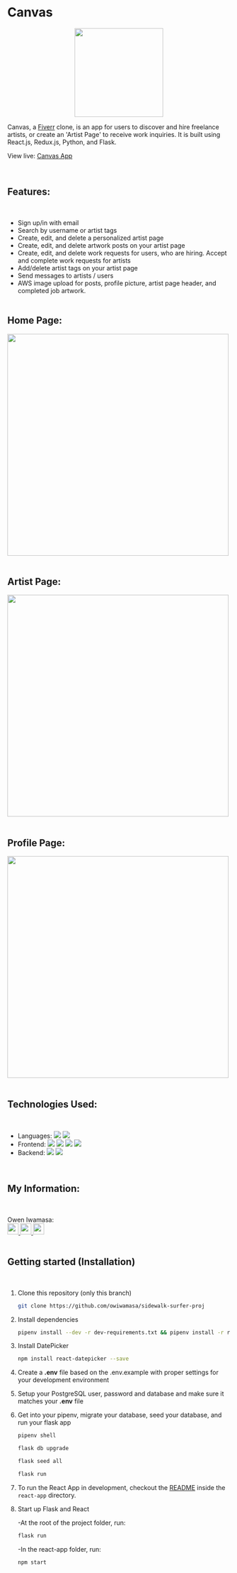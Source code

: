 # Canvas

<p align='center'>
  <img src='https://i.imgur.com/0Szj0Wh.png' width='200px' >
</p>

Canvas, a <a href='https://fiverr.com'>Fiverr</a> clone, is an app for users to discover and hire freelance artists, or create an 'Artist Page' to receive work inquiries. It is built using React.js, Redux.js, Python, and Flask.

View live: <a href='https://canvas-proj.herokuapp.com/'>Canvas App</a>

<br />

## Features:

<br />

- Sign up/in with email
- Search by username or artist tags
- Create, edit, and delete a personalized artist page
- Create, edit, and delete artwork posts on your artist page
- Create, edit, and delete work requests for users, who are hiring. Accept and complete work requests for artists
- Add/delete artist tags on your artist page
- Send messages to artists / users
- AWS image upload for posts, profile picture, artist page header, and completed job artwork.
  <br />
  <br />

## Home Page:

<img src='https://i.imgur.com/vnTnK8Z.jpeg' width='500px' />
<br />
<br />

## Artist Page:

<img src='https://i.imgur.com/m5y6t6I.jpeg' width='500px' />
<br />
<br />

## Profile Page:

<img src='https://i.imgur.com/0tDd9NI.png' width='500px' />
<br />
<br />

## Technologies Used:

<br />

- Languages:
  ![](https://img.shields.io/badge/-JavaSript-ffffff?style=flat-square&logo=javascript&logoColor=ff0000)
  ![](https://img.shields.io/badge/-Python-ffffff?style=flat-square&logo=python&logoColor=ff0000)
- Frontend:
  ![](https://img.shields.io/badge/-React-ffffff?style=flat-square&logo=react&logoColor=ff0000)
  ![](https://img.shields.io/badge/-Redux-ffffff?style=flat-square&logo=redux&logoColor=ff0000)
  ![](https://img.shields.io/badge/-CSS3-ffffff?style=flat-square&logo=css3&logoColor=ff0000)
  ![](https://img.shields.io/badge/-HTML5-ffffff?style=flat-square&logo=html5&logoColor=ff0000)
- Backend:
  ![](https://img.shields.io/badge/-Flask-ffffff?style=flat-square&logo=flask&logoColor=ff0000)
  ![](https://img.shields.io/badge/-SQLAlchemy-ffffff?style=flat-square&logo=sqlalchemy&logoColor=ff0000)

<br />

## My Information:

<br />

Owen Iwamasa:
<br />
<a href='owiwamasa@gmail.com'>
<img src="https://i.imgur.com/jLLwTjh.png" width="25" height="25">
</a>
<a href='https://www.linkedin.com/in/owen-iwamasa-6ab3a9166/'>
<img src="https://logodix.com/logo/91031.png" width="25" height="25">
</a>
<a href='https://github.com/owiwamasa'>
<img src="https://icones.pro/wp-content/uploads/2021/06/icone-github-grise.png" width="25" height="25">
</a>
<br />
<br />

## Getting started (Installation)

<br />

1. Clone this repository (only this branch)

   ```bash
   git clone https://github.com/owiwamasa/sidewalk-surfer-proj
   ```

2. Install dependencies

   ```bash
   pipenv install --dev -r dev-requirements.txt && pipenv install -r requirements.txt
   ```

3. Install DatePicker

   ```bash
   npm install react-datepicker --save
   ```

4. Create a **.env** file based on the .env.example with proper settings for your
   development environment

5. Setup your PostgreSQL user, password and database and make sure it matches your **.env** file

6. Get into your pipenv, migrate your database, seed your database, and run your flask app

   ```bash
   pipenv shell
   ```

   ```bash
   flask db upgrade
   ```

   ```bash
   flask seed all
   ```

   ```bash
   flask run
   ```

7. To run the React App in development, checkout the [README](./react-app/README.md) inside the `react-app` directory.

8. Start up Flask and React

   -At the root of the project folder, run:

   ```bash
   flask run
   ```

   -In the react-app folder, run:

   ```bash
   npm start
   ```
